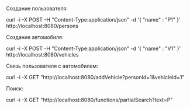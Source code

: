 Создание пользователя: 

curl -i -X  POST -H "Content-Type:application/json" -d '{  "name" : "P1" }' http://localhost:8080/persons

Создание автомобиля: 

curl -i -X  POST -H "Content-Type:application/json" -d '{  "name" : "V1" }' http://localhost:8080/vehicles

Связь пользователя с автомобилем:

curl -i -X GET  "http://localhost:8080/addVehicle?personId=1&vehicleId=1"

Поиск:

curl -i -X GET  "http://localhost:8080/functions/partialSearch?text=P"
